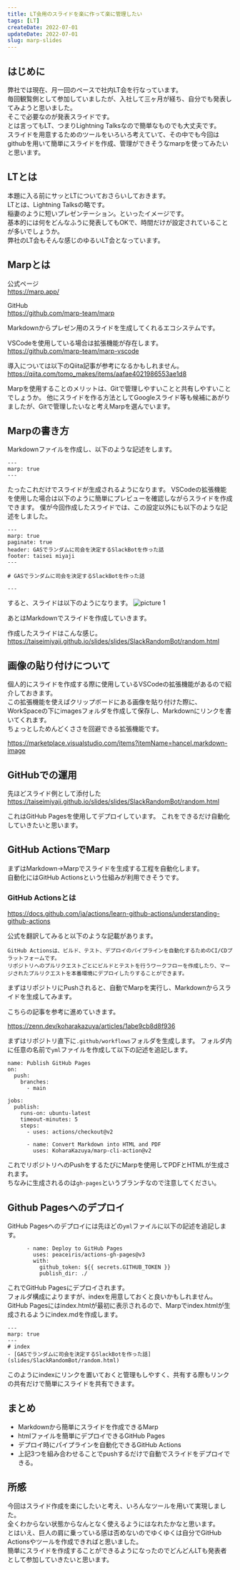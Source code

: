 ```yaml
---
title: LT会用のスライドを楽に作って楽に管理したい
tags: [LT]
createDate: 2022-07-01
updateDate: 2022-07-01
slug: marp-slides
---
```


## はじめに
弊社では現在、月一回のペースで社内LT会を行なっています。   
毎回観覧側として参加していましたが、入社して三ヶ月が経ち、自分でも発表してみようと思いました。   
そこで必要なのが発表スライドです。   
とは言ってもLT、つまりLightning Talksなので簡単なものでも大丈夫です。   
スライドを用意するためのツールをいろいろ考えていて、その中でも今回はgithubを用いて簡単にスライドを作成、管理ができそうなmarpを使ってみたいと思います。

## LTとは
本題に入る前にサッとLTについておさらいしておきます。   
LTとは、Lightning Talksの略です。   
稲妻のように短いプレゼンテーション。といったイメージです。   
基本的には何をどんなふうに発表してもOKで、時間だけが設定されていることが多いでしょうか。   
弊社のLT会もそんな感じのゆるいLT会となっています。

## Marpとは
公式ページ   
https://marp.app/

GitHub   
https://github.com/marp-team/marp

Markdownからプレゼン用のスライドを生成してくれるエコシステムです。

VSCodeを使用している場合は拡張機能が存在します。   
https://github.com/marp-team/marp-vscode

導入については以下のQiita記事が参考になるかもしれません。   
https://qiita.com/tomo_makes/items/aafae4021986553ae1d8

Marpを使用することのメリットは、Gitで管理しやすいことと共有しやすいことでしょうか。
他にスライドを作る方法としてGoogleスライド等も候補にあがりましたが、Gitで管理したいなと考えMarpを選んでいます。

## Marpの書き方
Markdownファイルを作成し、以下のような記述をします。
```
---
marp: true
---
```
たったこれだけでスライドが生成されるようになります。
VSCodeの拡張機能を使用した場合は以下のように簡単にプレビューを確認しながらスライドを作成できます。
僕が今回作成したスライドでは、この設定以外にも以下のような記述をしました。
```
---
marp: true
paginate: true
header: GASでランダムに司会を決定するSlackBotを作った話
footer: taisei miyaji
---

# GASでランダムに司会を決定するSlackBotを作った話

---
```
すると、スライドは以下のようになります。
![picture 1](images/a6fe2ad9b0e874ec78a26812169390c6622bf47c07bb139bc3a8ce9e68958359.png)  


あとはMarkdownでスライドを作成していきます。


作成したスライドはこんな感じ。   
https://taiseimiyaji.github.io/slides/slides/SlackRandomBot/random.html

## 画像の貼り付けについて

個人的にスライドを作成する際に使用しているVSCodeの拡張機能があるので紹介しておきます。   
この拡張機能を使えばクリップボードにある画像を貼り付けた際に、WorkSpaceの下にimagesフォルダを作成して保存し、Markdownにリンクを書いてくれます。   
ちょっとしためんどくささを回避できる拡張機能です。   

https://marketplace.visualstudio.com/items?itemName=hancel.markdown-image


## GitHubでの運用
先ほどスライド例として添付した   
https://taiseimiyaji.github.io/slides/slides/SlackRandomBot/random.html

これはGitHub Pagesを使用してデプロイしています。
これをできるだけ自動化していきたいと思います。

## GitHub ActionsでMarp
まずはMarkdown->Marpでスライドを生成する工程を自動化します。   
自動化にはGitHub Actionsという仕組みが利用できそうです。   

### GitHub Actionsとは

https://docs.github.com/ja/actions/learn-github-actions/understanding-github-actions

公式を翻訳してみると以下のような記載があります。
```
GitHub Actionsは、ビルド、テスト、デプロイのパイプラインを自動化するためのCI/CDプラットフォームです。
リポジトリへのプルリクエストごとにビルドとテストを行うワークフローを作成したり、マージされたプルリクエストを本番環境にデプロイしたりすることができます。
```

まずはリポジトリにPushされると、自動でMarpを実行し、Markdownからスライドを生成してみます。

こちらの記事を参考に進めていきます。

https://zenn.dev/koharakazuya/articles/1abe9cb8d8f936

まずはリポジトリ直下に`.github/workflows`フォルダを生成します。
フォルダ内に任意の名前で`yml`ファイルを作成して以下の記述を追記します。
```
name: Publish GitHub Pages
on:
  push:
    branches:
      - main

jobs:
  publish:
    runs-on: ubuntu-latest
    timeout-minutes: 5
    steps:
      - uses: actions/checkout@v2

      - name: Convert Markdown into HTML and PDF
        uses: KoharaKazuya/marp-cli-action@v2
```

これでリポジトリへのPushをするたびにMarpを使用してPDFとHTMLが生成されます。   
ちなみに生成されるのは`gh-pages`というブランチなので注意してください。

## Github Pagesへのデプロイ

GitHub Pagesへのデプロイには先ほどの`yml`ファイルに以下の記述を追記します。
```
      - name: Deploy to GitHub Pages
        uses: peaceiris/actions-gh-pages@v3
        with:
          github_token: ${{ secrets.GITHUB_TOKEN }}
          publish_dir: ./
```

これでGitHub Pagesにデプロイされます。   
フォルダ構成によりますが、indexを用意しておくと良いかもしれません。   
GitHub Pagesにはindex.htmlが最初に表示されるので、Marpでindex.htmlが生成されるようにindex.mdを作成します。

```
---
marp: true
---
# index
- [GASでランダムに司会を決定するSlackBotを作った話](slides/SlackRandomBot/random.html)

```

このようにindexにリンクを置いておくと管理もしやすく、共有する際もリンクの共有だけで簡単にスライドを共有できます。


## まとめ

- Markdownから簡単にスライドを作成できるMarp
- htmlファイルを簡単にデプロイできるGitHub Pages
- デプロイ時にパイプラインを自動化できるGitHub Actions
- 上記3つを組み合わせることでpushするだけで自動でスライドをデプロイできる。

## 所感

今回はスライド作成を楽にしたいと考え、いろんなツールを用いて実現しました。   
全くわからない状態からなんとなく使えるようにはなれたかなと思います。   
とはいえ、巨人の肩に乗っている感は否めないのでゆくゆくは自分でGitHub Actionsやツールを作成できればと思いました。   
簡単にスライドを作成することができるようになったのでどんどんLTも発表者として参加していきたいと思います。

